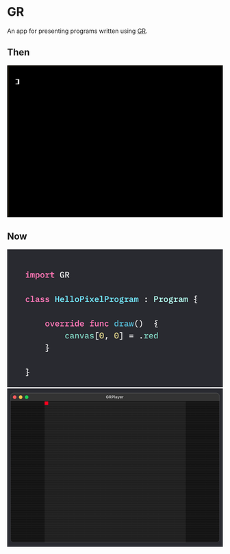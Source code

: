 # GR

An app for presenting programs written using [GR](https://github.com/wolfmcnally/GR).

## Then

![](Docs/Apple-2-GR.gif)

## Now

![](Docs/HelloPixel-Program.png)
![](Docs/HelloPixel-Window.png)
